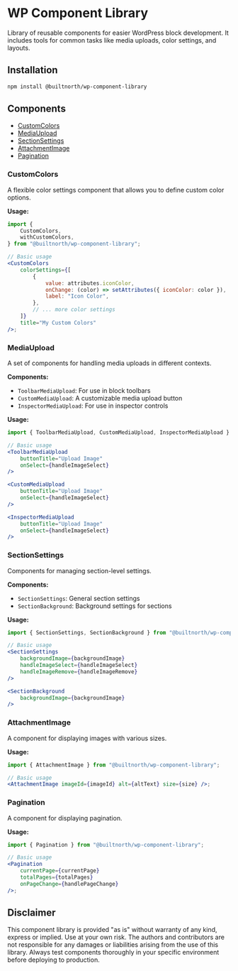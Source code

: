 # WP Component Library

Library of reusable components for easier WordPress block development. It includes tools for common tasks like media uploads, color settings, and layouts.

## Installation

```bash
npm install @builtnorth/wp-component-library
```

## Components

-   [CustomColors](#customcolors)
-   [MediaUpload](#mediaupload)
-   [SectionSettings](#sectionsettings)
-   [AttachmentImage](#attachmentimage)
-   [Pagination](#pagination)

### CustomColors

A flexible color settings component that allows you to define custom color options.

**Usage:**

```jsx
import {
	CustomColors,
	withCustomColors,
} from "@builtnorth/wp-component-library";

// Basic usage
<CustomColors
	colorSettings={[
		{
			value: attributes.iconColor,
			onChange: (color) => setAttributes({ iconColor: color }),
			label: "Icon Color",
		},
		// ... more color settings
	]}
	title="My Custom Colors"
/>;
```

### MediaUpload

A set of components for handling media uploads in different contexts.

**Components:**

-   `ToolbarMediaUpload`: For use in block toolbars
-   `CustomMediaUpload`: A customizable media upload button
-   `InspectorMediaUpload`: For use in inspector controls

**Usage:**

```jsx
import { ToolbarMediaUpload, CustomMediaUpload, InspectorMediaUpload } from "@builtnorth/wp-component-library";

// Basic usage
<ToolbarMediaUpload
    buttonTitle="Upload Image"
    onSelect={handleImageSelect}
/>

<CustomMediaUpload
    buttonTitle="Upload Image"
    onSelect={handleImageSelect}
/>

<InspectorMediaUpload
    buttonTitle="Upload Image"
    onSelect={handleImageSelect}
/>
```

### SectionSettings

Components for managing section-level settings.

**Components:**

-   `SectionSettings`: General section settings
-   `SectionBackground`: Background settings for sections

**Usage:**

```jsx
import { SectionSettings, SectionBackground } from "@builtnorth/wp-component-library";

// Basic usage
<SectionSettings
    backgroundImage={backgroundImage}
    handleImageSelect={handleImageSelect}
    handleImageRemove={handleImageRemove}
/>

<SectionBackground
    backgroundImage={backgroundImage}
/>
```

### AttachmentImage

A component for displaying images with various sizes.

**Usage:**

```jsx
import { AttachmentImage } from "@builtnorth/wp-component-library";

// Basic usage
<AttachmentImage imageId={imageId} alt={altText} size={size} />;
```

### Pagination

A component for displaying pagination.

**Usage:**

```jsx
import { Pagination } from "@builtnorth/wp-component-library";

// Basic usage
<Pagination
	currentPage={currentPage}
	totalPages={totalPages}
	onPageChange={handlePageChange}
/>;
```

## Disclaimer

This component library is provided "as is" without warranty of any kind, express or implied. Use at your own risk. The authors and contributors are not responsible for any damages or liabilities arising from the use of this library. Always test components thoroughly in your specific environment before deploying to production.
